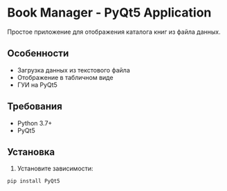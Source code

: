 # Book Manager - PyQt5 Application
Простое приложение для отображения каталога книг из файла данных.
## Особенности
- Загрузка данных из текстового файла
- Отображение в табличном виде
- ГУИ на PyQt5
## Требования
- Python 3.7+
- PyQt5
## Установка
1. Установите зависимости:
```bash
pip install PyQt5